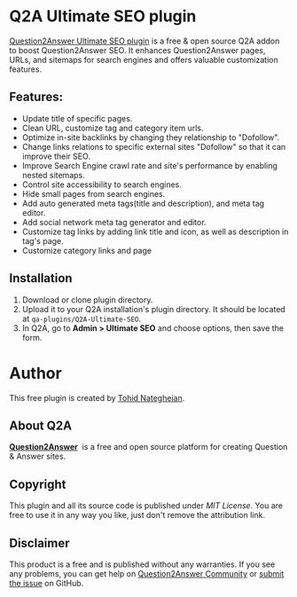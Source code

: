 # Q2A Ultimate SEO plugin
[Question2Answer Ultimate SEO plugin](https://github.com/q2a-projects/Q2A-Ultimate-SEO) is a free & open source Q2A addon to boost Question2Answer SEO. It enhances Question2Answer pages, URLs, and sitemaps for search engines and offers valuable customization features.

## Features:
- Update title of specific pages.
- Clean URL, customize tag and category item urls.
- Optimize in-site backlinks by changing they relationship to "Dofollow".
- Change links relations to specific external sites "Dofollow" so that it can improve their SEO.
- Improve Search Engine crawl rate and site's performance by enabling nested sitemaps.
- Control site accessibility to search engines.
- Hide small pages from search engines.
- Add auto generated meta tags(title and description), and meta tag editor.
- Add social network meta tag generator and editor.
- Customize tag links by adding link title and icon, as well as description in tag's page.
- Customize category links and page

## Installation
1. Download or clone plugin directory.
2. Upload it to your Q2A installation's plugin directory. It should be located at `qa-plugins/Q2A-Ultimate-SEO`.
3. In Q2A, go to **Admin > Ultimate SEO** and choose options, then save the form.

# Author
This free plugin is created by [Tohid Nategheian](http://TheRational.ist "Developer's official site").

## About Q2A
**[Question2Answer](https://docs.question2answer.org/ "Q2A")**  is a free and open source platform for creating Question & Answer sites.

## Copyright
This plugin and all its source code is published under *MIT License*. You are free to use it in any way you like, just don't remove the attribution link.

## Disclaimer
This product is a free and is published without any warranties. If you see any problems, you can get help on [Question2Answer Community](https://www.question2answer.org/qa/ "Q2A Community") or [submit the issue](https://github.com/q2a-projects/Q2A-Ultimate-SEO/issues) on GitHub.